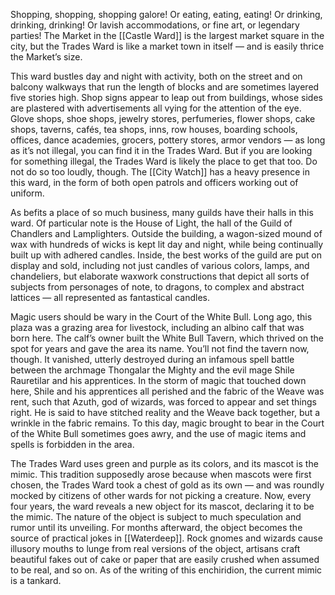Shopping, shopping, shopping galore! Or eating, eating, eating! Or drinking, drinking, drinking! Or lavish accommodations, or fine art, or legendary parties! The Market in the [[Castle Ward]] is the largest market square in the city, but the Trades Ward is like a market town in itself — and is easily thrice the Market’s size.

This ward bustles day and night with activity, both on the street and on balcony walkways that run the length of blocks and are sometimes layered five stories high. Shop signs appear to leap out from buildings, whose sides are plastered with advertisements all vying for the attention of the eye. Glove shops, shoe shops, jewelry stores, perfumeries, flower shops, cake shops, taverns, cafés, tea shops, inns, row houses, boarding schools, offices, dance academies, grocers, pottery stores, armor vendors — as long as it’s not illegal, you can find it in the Trades Ward. But if you are looking for something illegal, the Trades Ward is likely the place to get that too. Do not do so too loudly, though. The [[City Watch]] has a heavy presence in this ward, in the form of both open patrols and officers working out of uniform.

As befits a place of so much business, many guilds have their halls in this ward. Of particular note is the House of Light, the hall of the Guild of Chandlers and Lamplighters. Outside the building, a wagon-sized mound of wax with hundreds of wicks is kept lit day and night, while being continually built up with adhered candles. Inside, the best works of the guild are put on display and sold, including not just candles of various colors, lamps, and chandeliers, but elaborate waxwork constructions that depict all sorts of subjects from personages of note, to dragons, to complex and abstract lattices — all represented as fantastical candles.

Magic users should be wary in the Court of the White Bull. Long ago, this plaza was a grazing area for livestock, including an albino calf that was born here. The calf’s owner built the White Bull Tavern, which thrived on the spot for years and gave the area its name. You’ll not find the tavern now, though. It vanished, utterly destroyed during an infamous spell battle between the archmage Thongalar the Mighty and the evil mage Shile Rauretilar and his apprentices. In the storm of magic that touched down here, Shile and his apprentices all perished and the fabric of the Weave was rent, such that Azuth, god of wizards, was forced to appear and set things right. He is said to have stitched reality and the Weave back together, but a wrinkle in the fabric remains. To this day, magic brought to bear in the Court of the White Bull sometimes goes awry, and the use of magic items and spells is forbidden in the area.

The Trades Ward uses green and purple as its colors, and its mascot is the mimic. This tradition supposedly arose because when mascots were first chosen, the Trades Ward took a chest of gold as its own — and was roundly mocked by citizens of other wards for not picking a creature. Now, every four years, the ward reveals a new object for its mascot, declaring it to be the mimic. The nature of the object is subject to much speculation and rumor until its unveiling. For months afterward, the object becomes the source of practical jokes in [[Waterdeep]]. Rock gnomes and wizards cause illusory mouths to lunge from real versions of the object, artisans craft beautiful fakes out of cake or paper that are easily crushed when assumed to be real, and so on. As of the writing of this enchiridion, the current mimic is a tankard.
